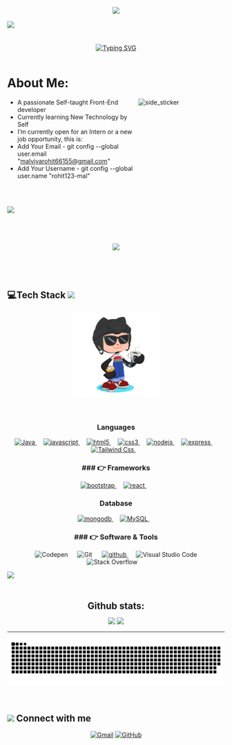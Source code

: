  <p align="center">
    <img src="https://github.com/thompsonemerson/thompsonemerson/raw/master/cover-thompson.png" height="200" />
  </p>
  <img
    src="https://user-images.githubusercontent.com/73097560/115834477-dbab4500-a447-11eb-908a-139a6edaec5c.gif"><br><br>
   
<br>
  <div align="center" >
    <a href="https://git.io/typing-svg"><img
        src="https://readme-typing-svg.herokuapp.com?font=Fira+Code&weight=100&size=25&pause=1000&color=5DF700&width=435&lines=Hello+There+%2C+Nice+To+See+You;I'm+Rohit+Malviya;Front+End+Developer"
        alt="Typing SVG" /></a>   
  </div>
  
 
<br>
	
<h1> About Me: </h1>
<img align="right" width=200px height=200px alt="side_sticker" src="https://media.giphy.com/media/TEnXkcsHrP4YedChhA/giphy.gif" />
 
  - A passionate Self-taught Front-End developer
  - Currently learning New Technology by Self
  - I’m currently open for an Intern or a new job opportunity, this is:
  - Add Your Email - git config --global user.email "malviyarohit66155@gmail.com"
  - Add Your Username - git config --global user.name "rohit123-mal"  

  <br><br>

  <img
    src="https://user-images.githubusercontent.com/73097560/115834477-dbab4500-a447-11eb-908a-139a6edaec5c.gif"><br><br>

 <h1 align="center" style="width:100;%">
 <img src="https://user-images.githubusercontent.com/95478989/198955082-6e78ebb5-e1e4-49f9-8d32-6e5af3984dcd.gif" />
</h1>

<br>
<br>

## 💻Tech Stack <img src = "https://media2.giphy.com/media/QssGEmpkyEOhBCb7e1/giphy.gif?cid=ecf05e47a0n3gi1bfqntqmob8g9aid1oyj2wr3ds3mg700bl&rid=giphy.gif" width = 32px> 


<p align="center">

  
  <img src="https://raw.githubusercontent.com/AhmedFathyDev/AhmedFathyDev/main/GitHub.png" alt="GitHub Octocat Drinking a Cup of Coffee" height="200">

</p>
<br>

<h3 align="center">Languages</h3>
<p align="center">
 
  <a href="https://www.java.com" target="_blank"> 
    <img src="https://img.shields.io/badge/Java-007396.svg?style=for-the-badge&logo=Java&logoColor=white" 
      alt="Java"/> 
  </a> &nbsp;  &nbsp; 
  <a href="https://developer.mozilla.org/en-US/docs/Web/JavaScript" target="_blank"> 
    <img src="https://img.shields.io/badge/Javascript-F7DF1E.svg?style=for-the-badge&logo=javascript&logoColor=black"
      alt="javascript"/> 
  </a> &nbsp; &nbsp;
  <a href="https://www.w3.org/html/" target="_blank"> 
    <img src="https://img.shields.io/badge/html-E34F26.svg?style=for-the-badge&logo=html5&logoColor=white"
      alt="html5"/> 
  </a> &nbsp; &nbsp;
  <a href="https://www.w3schools.com/css/" target="_blank">
    <img src="https://img.shields.io/badge/css-1572B6.svg?style=for-the-badge&logo=css3&logoColor=white"
      alt="css3"/>
  </a> &nbsp; &nbsp;
   <a href="https://nodejs.org" target="_blank"> 
    <img src="https://img.shields.io/badge/node.js-339933.svg?style=for-the-badge&logo=nodedotjs&logoColor=white"
      alt="nodejs"/> 
  </a> &nbsp; &nbsp;
  <a href="https://expressjs.com" target="_blank">
    <img src="https://img.shields.io/badge/express-000000.svg?style=for-the-badge&logo=express&logoColor=white"
      alt="express" />
       </a> &nbsp; &nbsp;
        <a href="https://tailwindcss.com/" target="_blank"> 
    <img src="https://img.shields.io/badge/Tailwind Css-007396.svg?style=for-the-badge&logo=Tailwind Css&logoColor=white" 
      alt="Tailwind Css"/> 
  </a> &nbsp; &nbsp;
</p>

<h3 align="center">### 👉 Frameworks</h3>
<p align="center">
      <a href="https://getbootstrap.com" target="_blank">
    <img src="https://img.shields.io/badge/bootstrap-7952B3.svg?style=for-the-badge&logo=bootstrap&logoColor=white"
      alt="bootstrap"/>
  </a> &nbsp; &nbsp;
  <a href="https://reactjs.org/" target="_blank"> 
    <img src="https://img.shields.io/badge/reactjs-61DAFB.svg?style=for-the-badge&logo=react&logoColor=black"
      alt="react"/> 
  </a> &nbsp; &nbsp;


<h3 align="center">Database</h3>
<p align="center">
  <a href="https://www.mongodb.com/" target="_blank"> 
    <img src="https://img.shields.io/badge/mongodb-47A248.svg?style=for-the-badge&logo=mongodb&logoColor=white"
      alt="mongodb"/> 
  </a>  &nbsp; &nbsp;

 <a href="https://www.mysql.com/" target="_blank">
  <img src="https://img.shields.io/badge/MySQL-0078D4?style=for-the-badge&logo=mysql&logoColor=white"
       alt="MySQL"/>
</a> &nbsp; &nbsp;
</p>

<h3 align="center"> ### 👉 Software & Tools</h3>
<p align="center">
  &emsp;
<img alt="Codepen" src="https://img.shields.io/badge/Codepen-000000?style=for-the-badge&logo=codepen&logoColor=white">
  &emsp;
<img alt="Git" src="https://img.shields.io/badge/Git-F05032?style=for-the-badge&logo=git&logoColor=white">
	 &emsp;
  <a href="https://redux.js.org" target="_blank"> 
    <img src="https://img.shields.io/badge/github-764ABC.svg?style=for-the-badge&logo=github&logoColor=white" alt="github"/> 
</a>
  &emsp;
  <img alt="Visual Studio Code" src="https://img.shields.io/badge/Visual_Studio_Code-0078D4?style=for-the-badge&logo=visual%20studio%20code&logoColor=white">
  &emsp;
  <img alt="Stack Overflow" src="https://img.shields.io/badge/Stack_Overflow-FE7A16?style=for-the-badge&logo=stack-overflow&logoColor=white">
&emsp;
	  
</p>

 <img
    src="https://user-images.githubusercontent.com/73097560/115834477-dbab4500-a447-11eb-908a-139a6edaec5c.gif"><br><br>
    <br>

<div align="center">
<h2 align="center" style="margin: 5px 10px;">Github stats:</h2> 

[![](https://github-readme-stats.vercel.app/api?username=rohit123-mal&show_icons=true&theme=tokyonight&hide_border=true&locale=en)](https://github.com/rohit123-mal)
[![](https://github-readme-streak-stats.herokuapp.com/?user=rohit123-mal&theme=material-palenight)](https://github.com/rohit123-mal)
</div>

----

<p align="center">
  <img  src="https://raw.githubusercontent.com/Elanza-48/Elanza-48/main/resources/img/github-contribution-grid-snake.svg"
    alt="example" />
</p>
<br/>

 ## <img src="https://media.giphy.com/media/iY8CRBdQXODJSCERIr/giphy.gif" width="30px"> Connect with me
<p align="center">
	<a href="mailto:malviyarohit66155@gmail.com"><img img src="https://img.shields.io/badge/gmail-%23EA4335.svg?style=plastic&logo=gmail&logoColor=white" alt="Gmail"/></a>
	<a href="https://github.com/rohit123-mal"><img src="https://img.shields.io/badge/github-%23181717.svg?style=plastic&logo=github&logoColor=white" alt="GitHub"/></a>

	
</p>
